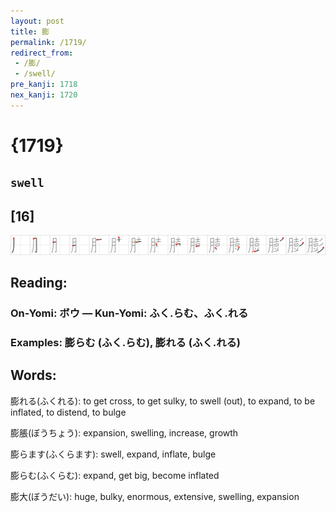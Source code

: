 ```yaml
---
layout: post
title: 膨
permalink: /1719/
redirect_from:
 - /膨/
 - /swell/
pre_kanji: 1718
nex_kanji: 1720
---
```


# {1719}

## `swell`

## [16]

<div class="stroke"><img src="../images/E886A8.png" /></div>

## Reading:

### On-Yomi: ボウ &mdash; Kun-Yomi: ふく.らむ、ふく.れる

### Examples: 膨らむ (ふく.らむ), 膨れる (ふく.れる)

## Words:

膨れる(ふくれる): to get cross, to get sulky, to swell (out), to expand, to be inflated, to distend, to bulge

膨脹(ぼうちょう): expansion, swelling, increase, growth

膨らます(ふくらます): swell, expand, inflate, bulge

膨らむ(ふくらむ): expand, get big, become inflated

膨大(ぼうだい): huge, bulky, enormous, extensive, swelling, expansion
